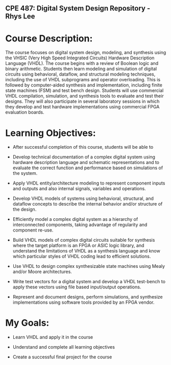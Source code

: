 ## CPE 487: Digital System Design Repository - Rhys Lee
# Course Description:

The course focuses on digital system design, modeling, and synthesis using the VHSIC (Very High Speed Integrated Circuits) Hardware Description Language (VHDL). The course begins with a review of Boolean logic and binary arithmetic. Students then learn modeling and simulation of digital circuits using behavioral, dataflow, and structural modeling techniques, including the use of VHDL subprograms and operator overloading. This is followed by computer-aided synthesis and implementation, including finite state machines (FSM) and test bench design. Students will use commercial VHDL compilation, simulation, and synthesis tools to evaluate and test their designs. They will also participate in several laboratory sessions in which they develop and test hardware implementations using commercial FPGA evaluation boards.

# Learning Objectives:

- After successful completion of this course, students will be able to

- Develop technical documentation of a complex digital system using hardware description language and schematic representations and to evaluate the correct function and performance based on simulations of the system.

- Apply VHDL entity/architecture modeling to represent component inputs and outputs and also internal signals, variables and operations.

- Develop VHDL models of systems using behavioral, structural, and dataflow concepts to describe the internal behavior and/or structure of the design.

- Efficiently model a complex digital system as a hierarchy of interconnected components, taking advantage of regularity and component re-use.

- Build VHDL models of complex digital circuits suitable for synthesis where the target platform is an FPGA or ASIC logic library, and understand the limitations of VHDL as a synthesis language and know which particular styles of VHDL coding lead to efficient solutions.

- Use VHDL to design complex synthesizable state machines using Mealy and/or Moore architectures.

- Write test vectors for a digital system and develop a VHDL test-bench to apply these vectors using file based input/output operations.

- Represent and document designs, perform simulations, and synthesize implementations using software tools provided by an FPGA vendor.

# My Goals:

- Learn VHDL and apply it in the course

- Understand and complete all learning objectives

- Create a successful final project for the course
